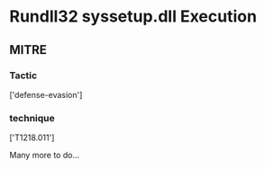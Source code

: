 # Rundll32 syssetup.dll Execution

## MITRE

### Tactic
['defense-evasion']

### technique
['T1218.011']

Many more to do...
